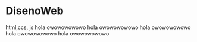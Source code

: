 # DisenoWeb
 html,ccs, js
hola owowowowowo
hola owowowowowo
hola owowowowowo
hola owowowowowo
hola owowowowowo
